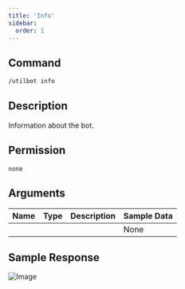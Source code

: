 ```yaml
---
title: 'Info'
sidebar:
  order: 1
---
```


## Command
```txt
/utilbot info
```

## Description
Information about the bot.

## Permission
` none `

## Arguments
| Name | Type | Description | Sample Data |
| ---- | ---- | ----------- | ----------- |
|  |  |  | None |

## Sample Response
![Image](https://cdn.utilbot.co/2021-05-28_aff22211-690c-42ea-8186-a69b6cd8f99c.png)
